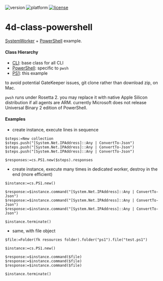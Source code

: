 ![version](https://img.shields.io/badge/version-19%20R4%2B-5682DF)
![platform](https://img.shields.io/static/v1?label=platform&message=mac-intel%20|%20win-64&color=blue)
[![license](https://img.shields.io/github/license/miyako/4d-plugin-jwt)](LICENSE)

# 4d-class-powershell
[SystemWorker](https://developer.4d.com/docs/ja/API/SystemWorkerClass.html) + [PowerShell](https://docs.microsoft.com/en-us/powershell/scripting/install/installing-powershell-on-macos?view=powershell-7.2#binary-archives) example.

#### Class Hierarchy

* [CLI](https://github.com/miyako/4d-class-powershell/blob/main/powershell/Project/Sources/Classes/CLI.4dm): base class for all CLI 
* [PowerShell](https://github.com/miyako/4d-class-powershell/blob/main/powershell/Project/Sources/Classes/PowerShell.4dm): specific to `pwsh`
* [PS1](https://github.com/miyako/4d-class-powershell/blob/main/powershell/Project/Sources/Classes/PS1.4dm): this example

to avoid potential GateKeeper issues, git clone rather than download zip, on Mac.

`pwsh` runs under Rosetta 2. you may replace it with native Apple Silicon distribution if all agents are ARM. currently Microsoft does not release Universal Binary 2 edition of PowerShell.

#### Examples

* create instance, execute lines in sequence

```4d
$steps:=New collection
$steps.push("[System.Net.IPAddress]::Any | ConvertTo-Json")
$steps.push("[System.Net.IPAddress]::Any | ConvertTo-Json")
$steps.push("[System.Net.IPAddress]::Any | ConvertTo-Json")

$responses:=cs.PS1.new($steps).responses
```

* create instance, execute many times in dedicated worker, destroy in the end (more efficient)

```4d
$instance:=cs.PS1.new()

$response:=$instance.command("[System.Net.IPAddress]::Any | ConvertTo-Json")
$response:=$instance.command("[System.Net.IPAddress]::Any | ConvertTo-Json")
$response:=$instance.command("[System.Net.IPAddress]::Any | ConvertTo-Json")

$instance.terminate()
```

* same, with file object

```4d
$file:=Folder(fk resources folder).folder("ps1").file("test.ps1")

$instance:=cs.PS1.new()

$response:=$instance.command($file)
$response:=$instance.command($file)
$response:=$instance.command($file)

$instance.terminate()
```
